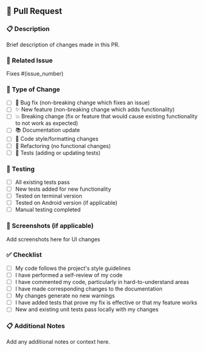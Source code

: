 ## 🚀 Pull Request

### 📋 Description
Brief description of changes made in this PR.

### 🔗 Related Issue
Fixes #(issue_number)

### 📱 Type of Change
- [ ] 🐛 Bug fix (non-breaking change which fixes an issue)
- [ ] ✨ New feature (non-breaking change which adds functionality)
- [ ] 💥 Breaking change (fix or feature that would cause existing functionality to not work as expected)
- [ ] 📚 Documentation update
- [ ] 🎨 Code style/formatting changes
- [ ] 🧹 Refactoring (no functional changes)
- [ ] 🧪 Tests (adding or updating tests)

### 🧪 Testing
- [ ] All existing tests pass
- [ ] New tests added for new functionality
- [ ] Tested on terminal version
- [ ] Tested on Android version (if applicable)
- [ ] Manual testing completed

### 📸 Screenshots (if applicable)
Add screenshots here for UI changes

### ✅ Checklist
- [ ] My code follows the project's style guidelines
- [ ] I have performed a self-review of my code
- [ ] I have commented my code, particularly in hard-to-understand areas
- [ ] I have made corresponding changes to the documentation
- [ ] My changes generate no new warnings
- [ ] I have added tests that prove my fix is effective or that my feature works
- [ ] New and existing unit tests pass locally with my changes

### 📋 Additional Notes
Add any additional notes or context here. 